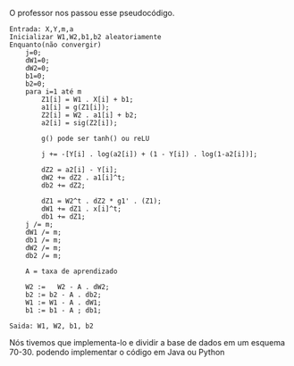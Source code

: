 O professor nos passou esse pseudocódigo.

	Entrada: X,Y,m,a
	Inicializar W1,W2,b1,b2 aleatoriamente
	Enquanto(não convergir)
		j=0;
		dW1=0;
		dW2=0;
		b1=0;
		b2=0;
		para i=1 até m
			Z1[i] = W1 . X[i] + b1;
			a1[i] = g(Z1[i]); 
			Z2[i] = W2 . a1[i] + b2;
			a2[i] = sig(Z2[i]);

			g() pode ser tanh() ou reLU
	
			j += -[Y[i] . log(a2[i]) + (1 - Y[i]) . log(1-a2[i])];

			dZ2 = a2[i] - Y[i];
			dW2 += dZ2 . a1[i]^t;
			db2 += dZ2;

			dZ1 = W2^t . dZ2 * g1' . (Z1);
			dW1 += dZ1 . x[i]^t;
			db1 += dZ1; 
		j /= m;
		dW1 /= m;
		db1 /= m;
		dW2 /= m;
		db2 /= m;

		A = taxa de aprendizado

		W2 := 	W2 - A . dW2;
		b2 := b2 - A . db2;
		W1 := W1 - A . dW1;
		b1 := b1 - A ; db1;

	Saida: W1, W2, b1, b2

Nós tivemos que implementa-lo e dividir a base de dados em um esquema 70-30. 
podendo implementar o código em Java ou Python
